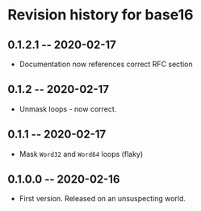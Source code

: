 # Revision history for base16


## 0.1.2.1 -- 2020-02-17

* Documentation now references correct RFC section

## 0.1.2 -- 2020-02-17

* Unmask loops - now correct.

## 0.1.1 -- 2020-02-17

* Mask `Word32` and `Word64` loops (flaky)

## 0.1.0.0 -- 2020-02-16

* First version. Released on an unsuspecting world.
